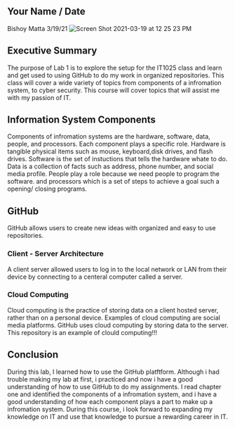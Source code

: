 
## Your Name / Date
Bishoy Matta
3/19/21
![Screen Shot 2021-03-19 at 12 25 23 PM](https://user-images.githubusercontent.com/80690065/111812795-d1c57d80-88ae-11eb-8c6f-03ac82aa3df6.png)


## Executive Summary
The purpose of Lab 1 is to explore the setup for the IT1025 class and learn and get used to using GitHub to do my work in organized repositories. This class will cover a wide variety of topics from components of a infromation system, to cyber security. This course will cover topics that will assist me with my passion of IT. 

## Information System Components
Components of infromation systems are the hardware, software, data, people, and processors.  Each component plays a specific role. Hardware is tangible physical items such as mouse, keyboard,disk drives, and flash drives. Software is the set of instuctions that tells the hardware whate to do.  Data is a collection of facts such as address, phone number, and social media profile. People play a role because we need people to program the software. and processors which is a set of steps to achieve a goal such a opening/ closing programs.

## GitHub
GitHub allows users to create new ideas with organized and easy to use repositories.
### Client - Server Architecture
A client server allowed users to log in to the local network or LAN from their device by connecting to a centeral computer called a server.
### Cloud Computing
Cloud computing is the practice of storing data on a client hosted server, rather than on a personal device. Examples of cloud computing are social media platforms. GitHub uses cloud computing by storing data to the server. This repository is an example of clould computing!!!

## Conclusion
During this lab, I learned how to use the GitHub platftform. Although i had trouble making my lab at first, i practiced and now i have a good understanding of how to use GitHub to do my assignments. I read chapter one and identified the components of a infromation system, and i have a good understanding of how each component plays a part to make up a infromation system. During this course, i look forward to expanding my knowledge on IT and use that knowledge to pursue a  rewarding career in IT.

